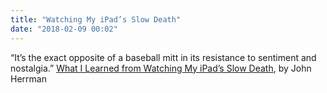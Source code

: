 ```yaml
---
title: "Watching My iPad’s Slow Death"
date: "2018-02-09 00:02"
---
```


&#x201C;It&#x2019;s the exact opposite of a baseball mitt in its resistance to sentiment and nostalgia.&#x201D; [What I Learned from Watching My iPad&#x2019;s Slow Death](https://www.nytimes.com/2018/02/06/magazine/what-i-learned-from-watching-my-ipads-slow-death.html), by John Herrman
